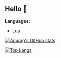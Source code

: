 ## Hello 👋

**Languages:**

- Lua

[![Anurag's GitHub stats](https://github-readme-stats.vercel.app/api?username=AragornElessar1973&hide=contribs,prs&show_icons=true&theme=tokyonight)](https://github.com/anuraghazra/github-readme-stats)

[![Top Langs](https://github-readme-stats.vercel.app/api/top-langs/?username=AragornElessar1973)](https://github.com/anuraghazra/github-readme-stats)
